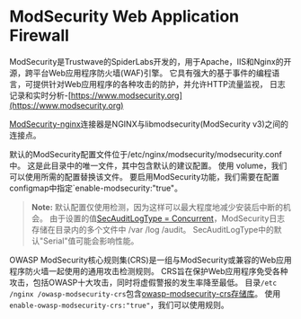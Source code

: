 # ModSecurity Web Application Firewall

ModSecurity是Trustwave的SpiderLabs开发的，用于Apache，IIS和Nginx的开源，跨平台Web应用程序防火墙(WAF)引擎。 
它具有强大的基于事件的编程语言，可提供针对Web应用程序的各种攻击的防护，并允许HTTP流量监视，
日志记录和实时分析-[https://www.modsecurity.org](https://www.modsecurity.org)

[ModSecurity-nginx](https://github.com/SpiderLabs/ModSecurity-nginx)连接器是NGINX与libmodsecurity(ModSecurity v3)之间的连接点。

默认的ModSecurity配置文件位于/etc/nginx/modsecurity/modsecurity.conf中。 这是此目录中的唯一文件，其中包含默认的建议配置。 使用 volume，我们可以使用所需的配置替换该文件。
要启用ModSecurity功能，我们需要在配置configmap中指定`enable-modsecurity:"true"。

>__Note:__ 默认配置仅使用检测，因为这样可以最大程度地减少安装后中断的机会。
           由于设置的值[SecAuditLogType = Concurrent](https://github.com/SpiderLabs/ModSecurity/wiki/Reference-Manual-(v2.x)#secauditlogtype)，ModSecurity日志存储在目录内的多个文件中 /var /log /audit。
           SecAuditLogType中的默认"Serial"值可能会影响性能。

OWASP ModSecurity核心规则集(CRS)是一组与ModSecurity或兼容的Web应用程序防火墙一起使用的通用攻击检测规则。 CRS旨在保护Web应用程序免受各种攻击，包括OWASP十大攻击，同时将虚假警报的发生率降至最低。
目录`/etc /nginx /owasp-modsecurity-crs`包含[owasp-modsecurity-crs存储库](https://github.com/SpiderLabs/owasp-modsecurity-crs)。
使用`enable-owasp-modsecurity-crs:"true"`，我们可以使用规则。
